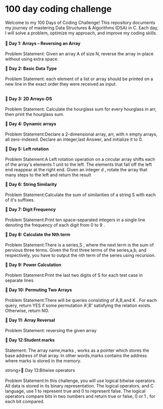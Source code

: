 # 100 day coding challenge
Welcome to my 100 Days of Coding Challenge! This repository documents my journey of mastering Data Structures & Algorithms (DSA) in C. Each day, I will solve a problem, optimize my approach, and improve my coding skills.<br> <br>
<strong>📌 Day 1: Arrays – Reversing an Array</strong><br><br>
Problem Statement: Given an array A of size N, reverse the array in-place without using extra space.

<strong>📌 Day 2: Basic Data Type</strong><br><br>
Problem Statement: each element of a list or array should be printed on a new line in the exact order they were received as input.</strong><br><br>

<strong>📌 Day 3: 2D Arrays-DS </strong><br><br>
Problem Statement: Calculate the hourglass sum for every hourglass in arr, then print the hourglass sum.

<strong>📌 Day 4: Dynamic arrays </strong><br><br>
Problem Statement:Declare a 2-dimensional array, arr, with n empty arrays, all zero-indexed.
Declare an integer,last Answer, and initialize it to 0.

<strong>📌 Day 5: Left rotation </strong><br><br>
Problem Statement:A Left rotation operation on a circular array shifts each of the array's elements 1 unit to the left. The elements that fall off the left end reappear at the right end. Given an integer d , rotate the array that many steps to the left and return the result

<strong>📌 Day 6: String Similarity </strong><br><br>
Problem Statement:Calculate the sum of similarities of a string S with each of it's suffixes.


<strong>📌 Day 7: Digit Frequency </strong><br><br>
Problem Statement:Print ten space-separated integers in a single line denoting the frequency of each digit from 0 to 9 .


<strong>📌 Day 8: Calculate the Nth term </strong><br><br>
Problem Statement:There is a series,S , where the next term is the sum of pervious three terms. Given the first three terms of the series,a,b, and  respectively, you have to output the nth term of the series using recursion.


<strong>📌 Day 9: Power Calculation </strong><br><br>
Problem Statement:Print the last two digits of S for each test case in separate lines

<strong>📌 Day 10: Permuting Two Arrays </strong><br><br>
Problem Statement:There will be  queries consisting of A,B,and K . For each query, return YES if some permutation A',B'  satisfying the relation exists. Otherwise, return NO.

<strong>📌 Day 11: Array Reversal</strong><br><br>
Problem Statement: reversing the given array

<strong>📌 Day 12:Student marks</strong><br><br> Statement: The array name,marks , works as a pointer which stores the base address of that array. In other words,marks contains the address where marks is stored in the memory.

strong>📌 Day 13:Bitwise operators </strong><br><br>
Problem Statement:In this challenge, you will use logical bitwise operators. All data is stored in its binary representation. The logical operators, and C language, use 1 to represent true and 0 to represent false. The logical operators compare bits in two numbers and return true or false, 0 or 1 , for each bit compared.











